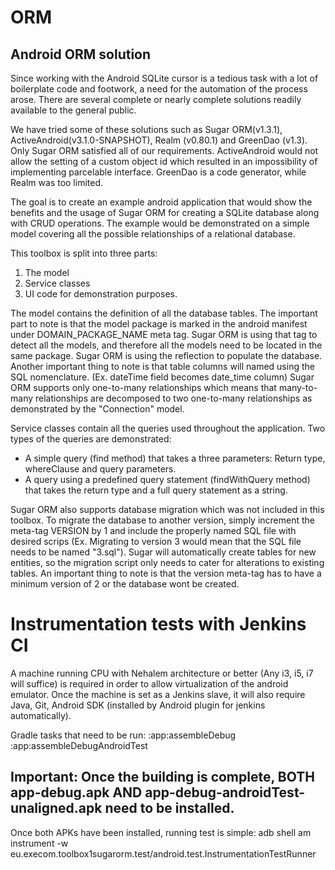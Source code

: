 ORM
====================
Android ORM solution
--------------------

Since working with the Android SQLite cursor is a tedious task with a lot of boilerplate code and
footwork, a need for the automation of the process arose. There are several complete or nearly
complete solutions readily available to the general public.

We have tried some of these solutions such as Sugar ORM(v1.3.1), ActiveAndroid(v3.1.0-SNAPSHOT), 
Realm (v0.80.1) and GreenDao (v1.3). Only Sugar ORM satisfied all of our requirements. ActiveAndroid 
would not allow the setting of a custom object id which resulted in an impossibility of implementing 
parcelable interface. GreenDao is a code generator, while Realm was too limited.

The goal is to create an example android application that would show the benefits and the usage
of Sugar ORM for creating a SQLite database along with CRUD operations. The example would be
demonstrated on a simple model covering all the possible relationships of a relational database.

This toolbox is split into three parts:
1. The model
2. Service classes
3. UI code for demonstration purposes.

The model contains the definition of all the database tables. The important part to note is that the
model package is marked in the android manifest under DOMAIN_PACKAGE_NAME meta tag. Sugar ORM is
using that tag to detect all the models, and therefore all the models need to be located in the same
package. Sugar ORM is using the reflection to populate the database. Another important thing to note
is that table columns will named using the SQL nomenclature.
(Ex. dateTime field becomes date_time column)
Sugar ORM supports only one-to-many relationships which means that many-to-many relationships are
decomposed to two one-to-many relationships as demonstrated by the "Connection" model.

Service classes contain all the queries used throughout the application. Two types of the queries are
demonstrated:
 - A simple query (find method) that takes a three parameters: Return type, whereClause
   and query parameters.
 - A query using a predefined query statement (findWithQuery method) that takes the return type and
   a full query statement as a string.

Sugar ORM also supports database migration which was not included in this toolbox. To migrate the
database to another version, simply increment the meta-tag VERSION by 1 and include the properly
named SQL file with desired scrips (Ex. Migrating to version 3 would mean that the SQL file needs
to be named "3.sql"). Sugar will automatically create tables for new entities, so the migration
script only needs to cater for alterations to existing tables. An important thing to note is that
the version meta-tag has to have a minimum version of 2 or the database wont be created.

Instrumentation tests with Jenkins CI
======================================

A machine running CPU with Nehalem architecture or better (Any i3, i5, i7 will suffice) is
required in order to allow virtualization of the android emulator. Once the machine is set as a
Jenkins slave, it will also require Java, Git, Android SDK (installed by Android plugin for jenkins
automatically).

Gradle tasks that need to be run:
:app:assembleDebug :app:assembleDebugAndroidTest

Important: Once the building is complete, BOTH app-debug.apk AND app-debug-androidTest-unaligned.apk need to be installed.
--------------------------------------------------------------------------------------------------------------------------

Once both APKs have been installed, running test is simple:
adb shell am instrument -w eu.execom.toolbox1sugarorm.test/android.test.InstrumentationTestRunner